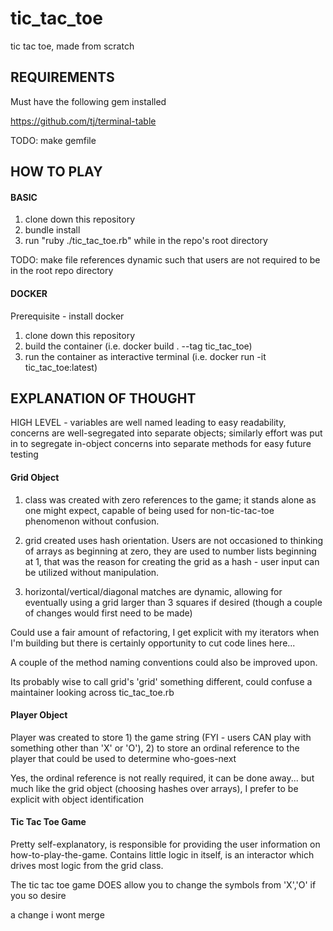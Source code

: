 # tic_tac_toe
tic tac toe, made from scratch

## REQUIREMENTS

Must have the following gem installed

https://github.com/tj/terminal-table

TODO: make gemfile

## HOW TO PLAY

#### BASIC

1. clone down this repository
2. bundle install
3. run "ruby ./tic_tac_toe.rb" while in the repo's root directory

TODO: make file references dynamic such that users are not required to be in the root repo directory

#### DOCKER

Prerequisite - install docker

1. clone down this repository
2. build the container (i.e. docker build . --tag tic_tac_toe)
3. run the container as interactive terminal (i.e. docker run -it tic_tac_toe:latest)


## EXPLANATION OF THOUGHT

HIGH LEVEL - variables are well named leading to easy readability, concerns are well-segregated into separate objects; similarly effort was put in to segregate in-object concerns into separate methods for easy future testing

#### Grid Object

1. class was created with zero references to the game; it stands alone as one might expect, capable of being used for non-tic-tac-toe phenomenon without confusion.

2. grid created uses hash orientation.  Users are not occasioned to thinking of arrays as beginning at zero, they are used to number lists beginning at 1, that was the reason for creating the grid as a hash - user input can be utilized without manipulation.

3. horizontal/vertical/diagonal matches are dynamic, allowing for eventually using a grid larger than 3 squares if desired (though a couple of changes would first need to be made)

Could use a fair amount of refactoring, I get explicit with my iterators when  I'm building but there is certainly opportunity to cut code lines here...

A couple of the method naming conventions could also  be improved upon.

Its probably wise to call grid's 'grid' something different, could confuse a maintainer looking across tic_tac_toe.rb

#### Player Object

Player was created to store 1) the game string (FYI - users CAN play with something other than 'X' or 'O'), 2) to store an ordinal reference to the player that could be used to determine who-goes-next

Yes, the ordinal reference is not really required, it can  be done away... but much like the grid object (choosing  hashes over arrays), I prefer to be explicit with object identification

#### Tic Tac Toe Game

Pretty self-explanatory, is responsible for providing the user information  on how-to-play-the-game.  Contains  little logic in itself, is an interactor which drives most logic from the grid class.  

The tic tac toe game DOES allow you to change the symbols from 'X','O' if you so desire

a change i wont merge
